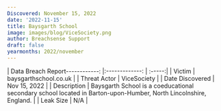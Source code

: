 ```yaml
---
Discovered: November 15, 2022
date: '2022-11-15'
title: Baysgarth School
image: images/blog/ViceSociety.png
author: Breachsense Support
draft: false
yearmonths: 2022/november
---
```


| Data Breach Report------------:     |:-------------:    | :-----:|
| Victim      | baysgarthschool.co.uk      | 
| Threat Actor      | ViceSociety      | 
| Date Discovered      | Nov 15, 2022      | 
| Description      | Baysgarth School is a coeducational secondary school located in Barton-upon-Humber, North Lincolnshire, England.      | 
| Leak Size      | N/A      | 

